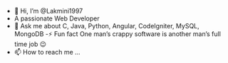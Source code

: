 - 👋 Hi, I’m @Lakmini1997
- A passionate Web Developer
- 💬 Ask me about C, Java, Python, Angular, CodeIgniter, MySQL, MongoDB
-⚡ Fun fact One man’s crappy software is another man’s full time job 😉
- 📫 How to reach me ...

<!---
Lakmini1997/Lakmini1997 is a ✨ special ✨ repository because its `README.md` (this file) appears on your GitHub profile.
You can click the Preview link to take a look at your changes.
--->
